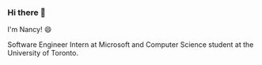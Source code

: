 ### Hi there 👋

I'm Nancy! 😄

Software Engineer Intern at Microsoft and Computer Science student at the University of Toronto.
